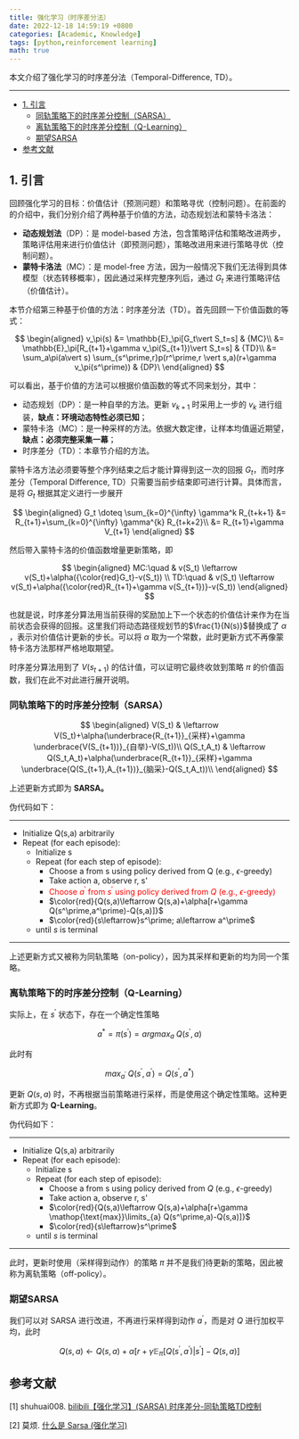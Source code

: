 ```yaml
---
title: 强化学习（时序差分法）
date: 2022-12-18 14:59:19 +0800
categories: [Academic, Knowledge]
tags: [python,reinforcement learning]
math: true
---
```


本文介绍了强化学习的时序差分法（Temporal-Difference, TD）。

<!--more-->

---

- [1. 引言](#1-引言)
  - [同轨策略下的时序差分控制（SARSA）](#同轨策略下的时序差分控制sarsa)
  - [离轨策略下的时序差分控制（Q-Learning）](#离轨策略下的时序差分控制q-learning)
  - [期望SARSA](#期望sarsa)
- [参考文献](#参考文献)


## 1. 引言  


回顾强化学习的目标：价值估计（预测问题）和策略寻优（控制问题）。在前面的的介绍中，我们分别介绍了两种基于价值的方法，动态规划法和蒙特卡洛法：

- **动态规划法**（DP）：是 model-based 方法，包含策略评估和策略改进两步，策略评估用来进行价值估计（即预测问题），策略改进用来进行策略寻优（控制问题）。
- **蒙特卡洛法**（MC）：是 model-free 方法，因为一般情况下我们无法得到具体模型（状态转移概率），因此通过采样完整序列后，通过 $G_t$ 来进行策略评估（价值估计）。

本节介绍第三种基于价值的方法：时序差分法（TD）。首先回顾一下价值函数的等式：

$$
\begin{aligned}
v_\pi(s) &= \mathbb{E}_\pi[G_t\vert S_t=s] & {MC}\\
&= \mathbb{E}_\pi[R_{t+1}+\gamma v_\pi(S_{t+1})\vert S_t=s] & {TD}\\
&= \sum_a\pi(a\vert s) \sum_{s^\prime,r}p(r^\prime,r \vert s,a)(r+\gamma v_\pi(s^\prime)) & {DP}\
\end{aligned}
$$

可以看出，基于价值的方法可以根据价值函数的等式不同来划分，其中：
- 动态规划（DP）：是一种自举的方法。更新 $v_{k+1}$ 时采用上一步的 $v_k$ 进行组装，**缺点：环境动态特性必须已知**；
- 蒙特卡洛（MC）：是一种采样的方法。依据大数定律，让样本均值逼近期望，**缺点：必须完整采集一幕**；
- 时序差分（TD）：本章节介绍的方法。

蒙特卡洛方法必须要等整个序列结束之后才能计算得到这一次的回报 $G_{t}$，而时序差分（Temporal Difference, TD）只需要当前步结束即可进行计算。具体而言，是将 $G_t$ 根据其定义进行一步展开

$$
\begin{aligned}
G_t \doteq \sum_{k=0}^{\infty} \gamma^k R_{t+k+1} &= R_{t+1}+\sum_{k=0}^{\infty} \gamma^{k} R_{t+k+2}\\
&= R_{t+1}+\gamma V_{t+1}    
\end{aligned}
$$

然后带入蒙特卡洛的价值函数增量更新策略，即

$$
\begin{aligned}
MC:\quad & v(S_t) \leftarrow v(S_t)+\alpha({\color{red}G_t}-v(S_t)) \\
TD:\quad & v(S_t) \leftarrow v(S_t)+\alpha({\color{red}R_{t+1}+\gamma v(S_{t+1})}-v(S_t))
\end{aligned}
$$

也就是说，时序差分算法用当前获得的奖励加上下一个状态的价值估计来作为在当前状态会获得的回报。这里我们将动态路径规划节的$\frac{1}{N(s)}$替换成了 $\alpha$ ，表示对价值估计更新的步长。可以将 $\alpha$ 取为一个常数，此时更新方式不再像蒙特卡洛方法那样严格地取期望。

时序差分算法用到了 $V(s_{t+1})$ 的估计值，可以证明它最终收敛到策略 $\pi$ 的价值函数，我们在此不对此进行展开说明。


### 同轨策略下的时序差分控制（SARSA）

$$
\begin{aligned}
V(S_t) & \leftarrow V(S_t)+\alpha(\underbrace{R_{t+1}}_{采样}+\gamma \underbrace{V(S_{t+1})}_{自举}-V(S_t))\\
Q(S_t,A_t) & \leftarrow Q(S_t,A_t)+\alpha(\underbrace{R_{t+1}}_{采样}+\gamma \underbrace{Q(S_{t+1},A_{t+1})}_{脑采}-Q(S_t,A_t))\\
\end{aligned}
$$

上述更新方式即为 **SARSA。**

伪代码如下：

----
- Initialize Q(s,a) arbitrarily
- Repeat (for each episode):
    - Initialize s
    - Repeat (for each step of episode):
        - Choose a from s using policy derived from Q (e.g., $\epsilon$-greedy)
        - Take action a, observe r, s'
        - <font color=red>Choose $a^\prime$ from $s^\prime$ using policy derived from $Q$ (e.g., $\epsilon$-greedy)</font>
        - $\color{red}{Q(s,a)\leftarrow Q(s,a)+\alpha[r+\gamma Q(s^\prime,a^\prime)-Q(s,a)]}$
        - $\color{red}{s\leftarrow}s^\prime; a\leftarrow a^\prime$
    - until $s$ is terminal
  
----

上述更新方式又被称为同轨策略（on-policy），因为其采样和更新的均为同一个策略。

### 离轨策略下的时序差分控制（Q-Learning）

实际上，在 $s^\prime$ 状态下，存在一个确定性策略

$$
a^*=\pi(s^\prime) = argmax_a\; Q(s^\prime, a)
$$

此时有

$$
max_{a^\prime}\; Q(s^\prime,a^\prime) = Q(s^\prime, a^*)
$$

更新 $Q(s,a)$ 时，不再根据当前策略进行采样，而是使用这个确定性策略。这种更新方式即为 **Q-Learning**。

伪代码如下：

----
- Initialize Q(s,a) arbitrarily
- Repeat (for each episode):
    - Initialize s
    - Repeat (for each step of episode):
        - Choose a from s using policy derived from $Q$ (e.g., $\epsilon$-greedy)
        - Take action a, observe r, s'
        - $\color{red}{Q(s,a)\leftarrow Q(s,a)+\alpha[r+\gamma \mathop{\text{max}}\limits_{a}
        Q(s^\prime,a)-Q(s,a)]}$
        - $\color{red}{s\leftarrow}s^\prime$
    - until $s$ is terminal
  
----

此时，更新时使用（采样得到动作）的策略 $\pi$ 并不是我们待更新的策略，因此被称为离轨策略（off-policy）。

### 期望SARSA

我们可以对 SARSA 进行改进，不再进行采样得到动作 $a^\prime$，而是对 $Q$ 进行加权平均，此时

$$
Q(s,a)\leftarrow Q(s,a)+\alpha[r+\gamma \mathbb{E}_\pi[Q(s^\prime,a^\prime)\vert s^\prime]-Q(s,a)]
$$

## 参考文献

[1] shuhuai008. [bilibili【强化学习】(SARSA) 时序差分-同轨策略TD控制](https://www.bilibili.com/video/BV1BS4y1r7cm)

[2] 莫烦. [什么是 Sarsa (强化学习)](https://zhuanlan.zhihu.com/p/24860793)
